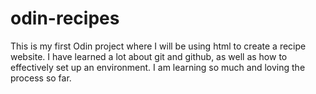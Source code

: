 # odin-recipes
This is my first Odin project where I will be using html to create a recipe website.  I have learned a lot about git and github, as well as how to effectively set up an environment. I am learning so much and loving the process so far. 